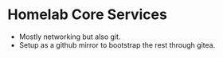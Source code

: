 # Homelab Core Services

- Mostly networking but also git.
- Setup as a github mirror to bootstrap the rest through gitea.

